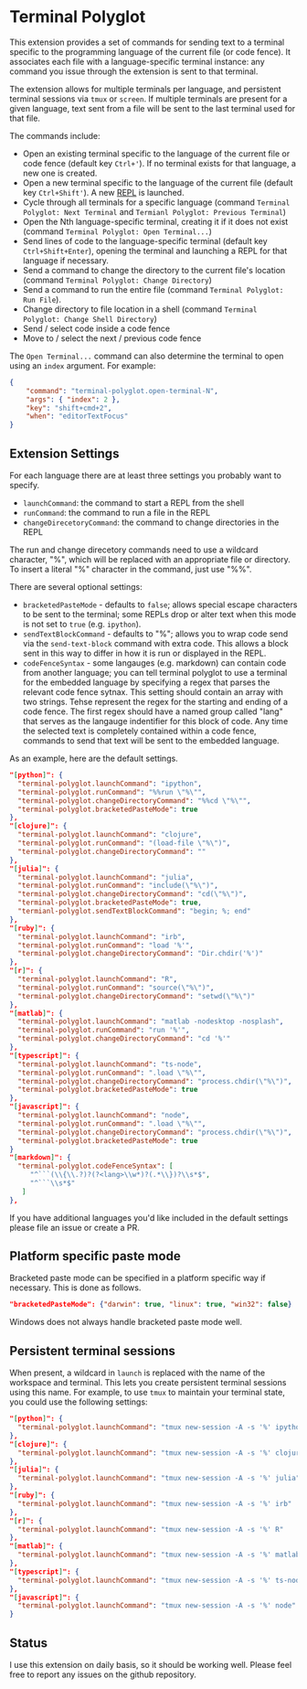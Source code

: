 # Terminal Polyglot

This extension provides a set of commands for sending text to a terminal
specific to the programming language of the current file (or code fence). It associates each
file with a language-specific terminal instance: any command you issue through
the extension is sent to that terminal.

The extension allows for multiple terminals per language, and persistent
terminal sessions via `tmux` or `screen`. If multiple terminals are present for
a given language, text sent from a file will be sent to the last terminal
used for that file.

The commands include:

* Open an existing terminal specific to the language of the current file or code fence (default key `Ctrl+'`). If no terminal exists for that language, a new one is created.
* Open a new terminal specific to the language of the current file (default key `Ctrl+Shift'`). A new [REPL](https://en.wikipedia.org/wiki/Read%E2%80%93eval%E2%80%93print_loop) is launched.
* Cycle through all terminals for a specific language (command `Terminal Polyglot: Next Terminal` and `Termianl Polyglot: Previous Terminal`)
* Open the Nth language-specific terminal, creating it if it does not exist (command `Terminal Polyglot: Open Terminal...`)
* Send lines of code to the language-specific terminal (default key `Ctrl+Shift+Enter`), opening the terminal and launching a REPL for that language if necessary.
* Send a command to change the directory to the current file's location (command `Terminal Polyglot: Change Directory`)
* Send a command to run the entire file (command `Terminal Polyglot: Run File`).
* Change directory to file location in a shell (command `Terminal Polyglot: Change Shell Directory`)
* Send / select code inside a code fence
* Move to / select the next / previous code fence

The `Open Terminal...` command can also determine the terminal to open using an `index` argument. For example:

```json
{
    "command": "terminal-polyglot.open-terminal-N",
    "args": { "index": 2 },
    "key": "shift+cmd+2",
    "when": "editorTextFocus"
}
```

## Extension Settings

For each language there are at least three settings you probably want to specify.

- `launchCommand`: the command to start a REPL from the shell
- `runCommand`: the command to run a file in the REPL
- `changeDirecetoryCommand`: the command to change directories in the REPL

The run and change direcetory commands need to use a wildcard character, "%", which will be
replaced with an appropriate file or directory. To insert a literal "%" character in the
command, just use "%%".

There are several optional settings:

- `bracketedPasteMode` - defaults to `false`; allows special escape characters
to be sent to the terminal; some REPLs drop or alter text when this mode is not
set to `true` (e.g. `ipython`).
- `sendTextBlockCommand` - defaults to "%"; allows you to wrap code send via the
  `send-text-block` command with extra code. This allows a block sent in this way to differ
  in how it is run or displayed in the REPL.
- `codeFenceSyntax` - some langauges (e.g. markdown) can contain code from another language;
you can tell terminal polyglot to use a terminal for the embedded language by specifying
a regex that parses the relevant code fence sytnax. This setting should contain an array with two strings. Tehse represent the regex for the starting and ending of a code fence. The first regex should have a named group called "lang" that serves as the langauge indentifier for this block of code. Any time the selected text is completely contained within a code fence, commands to send that text will be sent to the embedded language.

As an example, here are the default settings.

```json
"[python]": {
  "terminal-polyglot.launchCommand": "ipython",
  "terminal-polyglot.runCommand": "%%run \"%\"",
  "terminal-polyglot.changeDirectoryCommand": "%%cd \"%\"",
  "terminal-polyglot.bracketedPasteMode": true
},
"[clojure]": {
  "terminal-polyglot.launchCommand": "clojure",
  "terminal-polyglot.runCommand": "(load-file \"%\")",
  "terminal-polyglot.changeDirectoryCommand": ""
},
"[julia]": {
  "terminal-polyglot.launchCommand": "julia",
  "terminal-polyglot.runCommand": "include(\"%\")",
  "terminal-polyglot.changeDirectoryCommand": "cd(\"%\")",
  "terminal-polyglot.bracketedPasteMode": true,
  "termianl-polyglot.sendTextBlockCommand": "begin; %; end"
},
"[ruby]": {
  "terminal-polyglot.launchCommand": "irb",
  "terminal-polyglot.runCommand": "load '%'",
  "terminal-polyglot.changeDirectoryCommand": "Dir.chdir('%')"
},
"[r]": {
  "terminal-polyglot.launchCommand": "R",
  "terminal-polyglot.runCommand": "source(\"%\")",
  "terminal-polyglot.changeDirectoryCommand": "setwd(\"%\")"
},
"[matlab]": {
  "terminal-polyglot.launchCommand": "matlab -nodesktop -nosplash",
  "terminal-polyglot.runCommand": "run '%'",
  "terminal-polyglot.changeDirectoryCommand": "cd '%'"
},
"[typescript]": {
  "terminal-polyglot.launchCommand": "ts-node",
  "terminal-polyglot.runCommand": ".load \"%\"",
  "terminal-polyglot.changeDirectoryCommand": "process.chdir(\"%\")",
  "terminal-polyglot.bracketedPasteMode": true
},
"[javascript]": {
  "terminal-polyglot.launchCommand": "node",
  "terminal-polyglot.runCommand": ".load \"%\"",
  "terminal-polyglot.changeDirectoryCommand": "process.chdir(\"%\")",
  "terminal-polyglot.bracketedPasteMode": true
}
"[markdown]": {
  "terminal-polyglot.codeFenceSyntax": [
     "^```(\\{\\.?)?(?<lang>\\w*)?(.*\\})?\\s*$",
     "^```\\s*$"
   ]
},
```

If you have additional languages you'd like included in the default settings
please file an issue or create a PR.

## Platform specific paste mode

Bracketed paste mode can be specified in a platform specific way if necessary.
This is done as follows.

```json
"bracketedPasteMode": {"darwin": true, "linux": true, "win32": false}
```

Windows does not always handle bracketed paste mode well.

## Persistent terminal sessions

When present, a wildcard in `launch` is replaced with the name of the workspace
and terminal. This lets you create persistent terminal sessions using this name.
For example, to use `tmux` to maintain your terminal state, you could use the
following settings:

```json
"[python]": {
  "terminal-polyglot.launchCommand": "tmux new-session -A -s '%' ipython"
},
"[clojure]": {
  "terminal-polyglot.launchCommand": "tmux new-session -A -s '%' clojure"
},
"[julia]": {
  "terminal-polyglot.launchCommand": "tmux new-session -A -s '%' julia"
},
"[ruby]": {
  "terminal-polyglot.launchCommand": "tmux new-session -A -s '%' irb"
},
"[r]": {
  "terminal-polyglot.launchCommand": "tmux new-session -A -s '%' R"
},
"[matlab]": {
  "terminal-polyglot.launchCommand": "tmux new-session -A -s '%' matlab -nodesktop -nosplash"
},
"[typescript]": {
  "terminal-polyglot.launchCommand": "tmux new-session -A -s '%' ts-node"
},
"[javascript]": {
  "terminal-polyglot.launchCommand": "tmux new-session -A -s '%' node"
}
```

## Status

I use this extension on daily basis, so it should be working well. Please feel free to
report any issues on the github repository.
